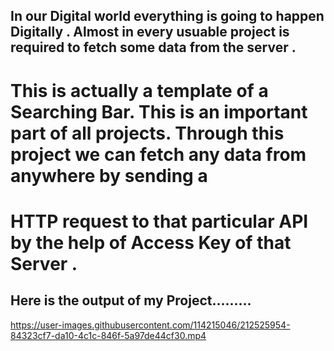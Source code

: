 ## In our Digital world everything is going to happen Digitally . Almost in every usuable project is required to fetch some data from the server . 
# This is actually a template of a Searching Bar. This is an important part of all projects. Through this project we can fetch any data from anywhere by sending a 
# HTTP request to that particular API by the help of Access Key of that Server .
## Here is the output of my Project.........

https://user-images.githubusercontent.com/114215046/212525954-84323cf7-da10-4c1c-846f-5a97de44cf30.mp4



